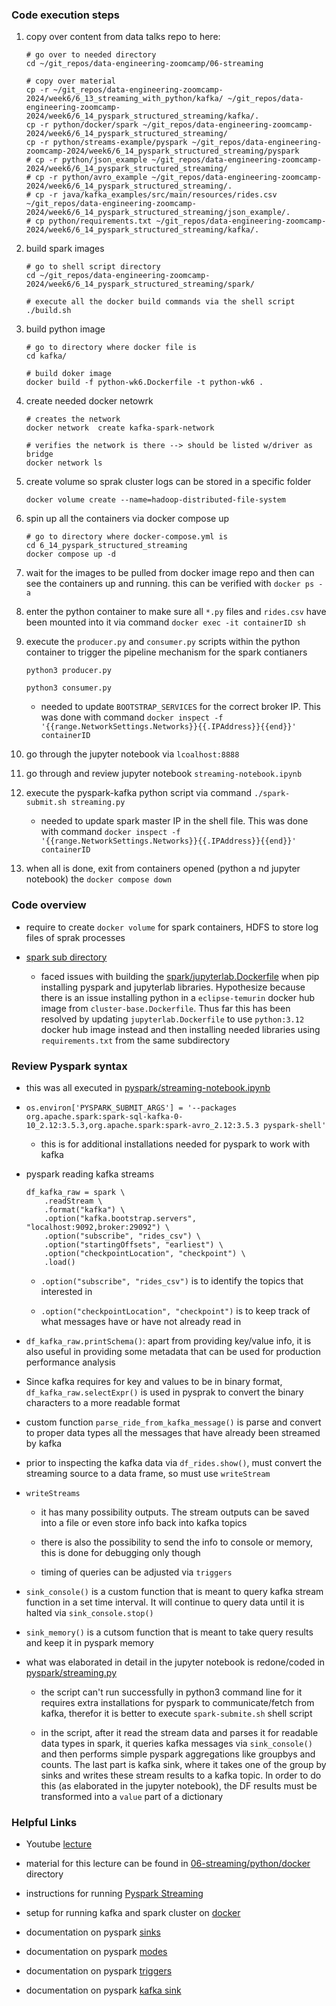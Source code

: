 ### Code execution steps

1. copy over content from data talks repo to here:

    ```
    # go over to needed directory 
    cd ~/git_repos/data-engineering-zoomcamp/06-streaming

    # copy over material 
    cp -r ~/git_repos/data-engineering-zoomcamp-2024/week6/6_13_streaming_with_python/kafka/ ~/git_repos/data-engineering-zoomcamp-2024/week6/6_14_pyspark_structured_streaming/kafka/.
    cp -r python/docker/spark ~/git_repos/data-engineering-zoomcamp-2024/week6/6_14_pyspark_structured_streaming/
    cp -r python/streams-example/pyspark ~/git_repos/data-engineering-zoomcamp-2024/week6/6_14_pyspark_structured_streaming/pyspark
    # cp -r python/json_example ~/git_repos/data-engineering-zoomcamp-2024/week6/6_14_pyspark_structured_streaming/
    # cp -r python/avro_example ~/git_repos/data-engineering-zoomcamp-2024/week6/6_14_pyspark_structured_streaming/.
    # cp -r java/kafka_examples/src/main/resources/rides.csv ~/git_repos/data-engineering-zoomcamp-2024/week6/6_14_pyspark_structured_streaming/json_example/.
    # cp python/requirements.txt ~/git_repos/data-engineering-zoomcamp-2024/week6/6_14_pyspark_structured_streaming/kafka/.
    ```

2. build spark images 

    ```
    # go to shell script directory 
    cd ~/git_repos/data-engineering-zoomcamp-2024/week6/6_14_pyspark_structured_streaming/spark/

    # execute all the docker build commands via the shell script 
    ./build.sh
    ```

3. build python image

    ```
    # go to directory where docker file is 
    cd kafka/

    # build doker image 
    docker build -f python-wk6.Dockerfile -t python-wk6 .
    ```

4. create needed docker netowrk 

    ```
    # creates the network 
    docker network  create kafka-spark-network

    # verifies the network is there --> should be listed w/driver as bridge
    docker network ls 
    ```

5. create volume so sprak cluster logs can be stored in a specific folder 

    ```
    docker volume create --name=hadoop-distributed-file-system
    ```

6. spin up all the containers via docker compose up

    ```
    # go to directory where docker-compose.yml is 
    cd 6_14_pyspark_structured_streaming
    docker compose up -d
    ```

7. wait for the images to be pulled from docker image repo and then can see the containers up and running. this can be verified with `docker ps -a`

8. enter the python container to make sure all `*.py` files and `rides.csv` have been mounted into it via command `docker exec -it containerID sh`

9. execute the `producer.py` and `consumer.py` scripts within the python container to trigger the pipeline mechanism for the spark contianers 

    ```
    python3 producer.py

    python3 consumer.py
    ```

    + needed to update `BOOTSTRAP_SERVICES` for the correct broker IP. This was done with command `docker inspect -f '{{range.NetworkSettings.Networks}}{{.IPAddress}}{{end}}' containerID`

10. go through the jupyter notebook via `lcoalhost:8888`

11. go through and review jupyter notebook `streaming-notebook.ipynb`

12. execute the pyspark-kafka python script via command `./spark-submit.sh streaming.py`

    + needed to update spark master IP in the shell file. This was done with command `docker inspect -f '{{range.NetworkSettings.Networks}}{{.IPAddress}}{{end}}' containerID`

13. when all is done, exit from containers opened (python a nd jupyter notebook) the `docker compose down`

### Code overview 

* require to create `docker volume` for spark containers, HDFS to store log files of sprak processes 

* [spark sub directory](spark)

    + faced issues with building the [spark/jupyterlab.Dockerfile](spark/jupyterlab.Dockerfile) when pip installing pyspark and jupyterlab libraries. Hypothesize because there is an issue installing python in a `eclipse-temurin` docker hub image from `cluster-base.Dockerfile`. Thus far this has been resolved by updating `jupyterlab.Dockerfile` to use `python:3.12` docker hub image instead and then installing needed libraries using `requirements.txt` from the same subdirectory 

### Review Pyspark syntax

* this was all executed in [pyspark/streaming-notebook.ipynb](pyspark/streaming-notebook.ipynb)

* `os.environ['PYSPARK_SUBMIT_ARGS'] = '--packages org.apache.spark:spark-sql-kafka-0-10_2.12:3.5.3,org.apache.spark:spark-avro_2.12:3.5.3 pyspark-shell'`

    + this is for additional installations needed for pyspark to work with kafka

* pyspark reading kafka streams 

    ```
    df_kafka_raw = spark \
        .readStream \
        .format("kafka") \
        .option("kafka.bootstrap.servers", "localhost:9092,broker:29092") \
        .option("subscribe", "rides_csv") \
        .option("startingOffsets", "earliest") \
        .option("checkpointLocation", "checkpoint") \
        .load()
    ```

    + `.option("subscribe", "rides_csv")` is to identify the topics that interested in 

    + `.option("checkpointLocation", "checkpoint")` is to keep track of what messages have or have not already read in 

* `df_kafka_raw.printSchema()`: apart from providing key/value info, it is also useful in providing some metadata that can be used for production performance analysis 

* Since kafka requires for key and values to be in binary format, `df_kafka_raw.selectExpr()` is used in pysprak to convert the binary characters to a more readable format 

* custom function `parse_ride_from_kafka_message()` is parse and convert to proper data types all the messages that have already been streamed by kafka 

* prior to inspecting the kafka data via `df_rides.show()`, must convert the streaming source to a data frame, so must use `writeStream`

* `writeStreams`

    + it has many possibility outputs. The stream outputs can be saved into a file or even store info back into kafka topics 

    + there is also the possibility to send the info to console or memory, this is done for debugging only though

    + timing of queries can be adjusted via `triggers` 

* `sink_console()` is a custom function that is meant to query kafka stream function in a set time interval. It will continue to query data until it is halted via `sink_console.stop()`

* `sink_memory()` is a cutsom function  that is meant to take query results and keep it in pyspark memory 

* what was elaborated in detail in the jupyter notebook is redone/coded in [pyspark/streaming.py](pyspark/streaming.py)

    + the script can't run successfully in python3 command line for it requires extra installations for pyspark to communicate/fetch from kafka, therefor it is better to execute `spark-submite.sh` shell script 

    + in the script, after it read the stream data and parses it for readable data types in spark, it queries kafka messages via `sink_console()` and then performs simple pyspark aggregations like groupbys and counts. The last part is kafka sink, where it takes one of the group by sinks and writes these stream results to a kafka topic. In order to do this (as elaborated in the jupyter notebook), the DF results must be transformed into a `value` part of a dictionary 

### Helpful Links 

* Youtube [lecture](https://www.youtube.com/watch?v=VIVr7KwRQmE&list=PL3MmuxUbc_hJed7dXYoJw8DoCuVHhGEQb&index=80)

* material for this lecture can be found in [06-streaming/python/docker](https://github.com/DataTalksClub/data-engineering-zoomcamp/tree/main/06-streaming/python/docker) directory 

* instructions for running [Pyspark Streaming](https://github.com/DataTalksClub/data-engineering-zoomcamp/blob/main/06-streaming/python/streams-example/pyspark/README.md)

* setup for running kafka and spark cluster on [docker](https://github.com/DataTalksClub/data-engineering-zoomcamp/blob/main/06-streaming/python/docker/README.md)

* documentation on pyspark [sinks](https://spark.apache.org/docs/latest/structured-streaming-programming-guide.html#output-sinks)

* documentation on pyspark [modes](https://spark.apache.org/docs/latest/structured-streaming-programming-guide.html#output-modes)

* documentation on pyspark [triggers](https://spark.apache.org/docs/latest/structured-streaming-programming-guide.html#triggers)

* documentation on pyspark [kafka sink](https://spark.apache.org/docs/latest/structured-streaming-kafka-integration.html#writing-data-to-kafka)
